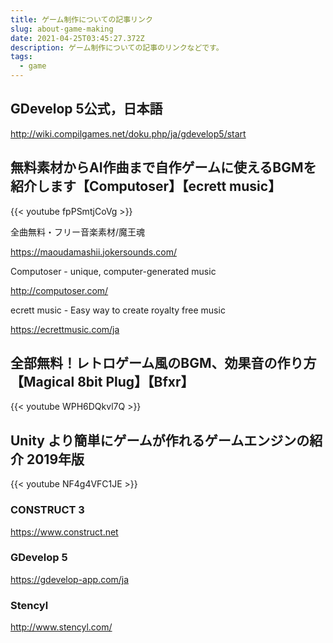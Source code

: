 ```yaml
---
title: ゲーム制作についての記事リンク
slug: about-game-making
date: 2021-04-25T03:45:27.372Z
description: ゲーム制作についての記事のリンクなどです。
tags:
  - game
---
```

## GDevelop 5公式，日本語

<http://wiki.compilgames.net/doku.php/ja/gdevelop5/start>

## 無料素材からAI作曲まで自作ゲームに使えるBGMを紹介します【Computoser】【ecrett music】

{{< youtube fpPSmtjCoVg >}}

全曲無料・フリー音楽素材/魔王魂

<https://maoudamashii.jokersounds.com/>

Computoser - unique, computer-generated music

<http://computoser.com/>

ecrett music - Easy way to create royalty free music

<https://ecrettmusic.com/ja>

## 全部無料！レトロゲーム風のBGM、効果音の作り方【Magical 8bit Plug】【Bfxr】

{{< youtube WPH6DQkvl7Q >}}

## Unity より簡単にゲームが作れるゲームエンジンの紹介 2019年版

{{< youtube NF4g4VFC1JE >}}

### CONSTRUCT 3


<https://www.construct.net​>


### GDevelop 5


<https://gdevelop-app.com/ja​>


### Stencyl


<http://www.stencyl.com/>